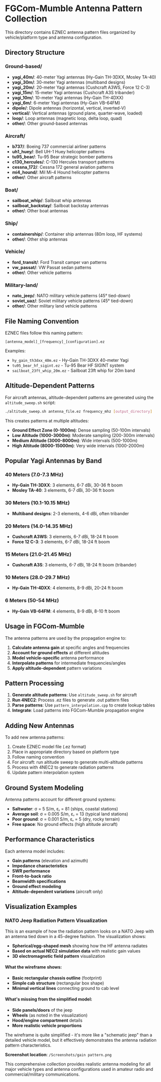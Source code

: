 # FGCom-Mumble Antenna Pattern Collection

This directory contains EZNEC antenna pattern files organized by vehicle/platform type and antenna configuration.

## Directory Structure

### Ground-based/
- **yagi_40m/**: 40-meter Yagi antennas (Hy-Gain TH-3DXX, Mosley TA-40)
- **yagi_30m/**: 30-meter Yagi antennas (multiband designs)
- **yagi_20m/**: 20-meter Yagi antennas (Cushcraft A3WS, Force 12 C-3)
- **yagi_15m/**: 15-meter Yagi antennas (Cushcraft A3S tribander)
- **yagi_10m/**: 10-meter Yagi antennas (Hy-Gain TH-4DXX)
- **yagi_6m/**: 6-meter Yagi antennas (Hy-Gain VB-64FM)
- **dipole/**: Dipole antennas (horizontal, vertical, inverted-V)
- **vertical/**: Vertical antennas (ground plane, quarter-wave, loaded)
- **loop/**: Loop antennas (magnetic loop, delta loop, quad)
- **other/**: Other ground-based antennas

### Aircraft/
- **b737/**: Boeing 737 commercial airliner patterns
- **uh1_huey/**: Bell UH-1 Huey helicopter patterns
- **tu95_bear/**: Tu-95 Bear strategic bomber patterns
- **c130_hercules/**: C-130 Hercules transport patterns
- **cessna_172/**: Cessna 172 general aviation patterns
- **mi4_hound/**: Mil Mi-4 Hound helicopter patterns
- **other/**: Other aircraft patterns

### Boat/
- **sailboat_whip/**: Sailboat whip antennas
- **sailboat_backstay/**: Sailboat backstay antennas
- **other/**: Other boat antennas

### Ship/
- **containership/**: Container ship antennas (80m loop, HF systems)
- **other/**: Other ship antennas

### Vehicle/
- **ford_transit/**: Ford Transit camper van patterns
- **vw_passat/**: VW Passat sedan patterns
- **other/**: Other vehicle patterns

### Military-land/
- **nato_jeep/**: NATO military vehicle patterns (45° tied-down)
- **soviet_uaz/**: Soviet military vehicle patterns (45° tied-down)
- **other/**: Other military land vehicle patterns

## File Naming Convention

EZNEC files follow this naming pattern:
```
[antenna_model]_[frequency]_[configuration].ez
```

Examples:
- `hy_gain_th3dxx_40m.ez` - Hy-Gain TH-3DXX 40-meter Yagi
- `tu95_bear_hf_sigint.ez` - Tu-95 Bear HF SIGINT system
- `sailboat_23ft_whip_20m.ez` - Sailboat 23ft whip for 20m band

## Altitude-Dependent Patterns

For aircraft antennas, altitude-dependent patterns are generated using the `altitude_sweep.sh` script:

```bash
./altitude_sweep.sh antenna_file.ez frequency_mhz [output_directory]
```

This creates patterns at multiple altitudes:
- **Ground Effect Zone (0-1000m)**: Dense sampling (50-100m intervals)
- **Low Altitude (1000-3000m)**: Moderate sampling (200-300m intervals)
- **Medium Altitude (3000-8000m)**: Wide intervals (500-1000m)
- **High Altitude (8000-15000m)**: Very wide intervals (1000-2000m)

## Popular Yagi Antennas by Band

### 40 Meters (7.0-7.3 MHz)
- **Hy-Gain TH-3DXX**: 3 elements, 6-7 dBi, 30-36 ft boom
- **Mosley TA-40**: 3 elements, 6-7 dBi, 30-36 ft boom

### 30 Meters (10.1-10.15 MHz)
- **Multiband designs**: 2-3 elements, 4-6 dBi, often tribander

### 20 Meters (14.0-14.35 MHz)
- **Cushcraft A3WS**: 3 elements, 6-7 dBi, 18-24 ft boom
- **Force 12 C-3**: 3 elements, 6-7 dBi, 18-24 ft boom

### 15 Meters (21.0-21.45 MHz)
- **Cushcraft A3S**: 3 elements, 6-7 dBi, 18-24 ft boom (tribander)

### 10 Meters (28.0-29.7 MHz)
- **Hy-Gain TH-4DXX**: 4 elements, 8-9 dBi, 20-24 ft boom

### 6 Meters (50-54 MHz)
- **Hy-Gain VB-64FM**: 4 elements, 8-9 dBi, 8-10 ft boom

## Usage in FGCom-Mumble

The antenna patterns are used by the propagation engine to:

1. **Calculate antenna gain** at specific angles and frequencies
2. **Account for ground effects** at different altitudes
3. **Model vehicle-specific** antenna performance
4. **Interpolate patterns** for intermediate frequencies/angles
5. **Apply altitude-dependent** pattern variations

## Pattern Processing

1. **Generate altitude patterns**: Use `altitude_sweep.sh` for aircraft
2. **Run 4NEC2**: Process .ez files to generate .out pattern files
3. **Parse patterns**: Use `pattern_interpolation.cpp` to create lookup tables
4. **Integrate**: Load patterns into FGCom-Mumble propagation engine

## Adding New Antennas

To add new antenna patterns:

1. Create EZNEC model file (.ez format)
2. Place in appropriate directory based on platform type
3. Follow naming convention
4. For aircraft: run altitude sweep to generate multi-altitude patterns
5. Process with 4NEC2 to generate radiation patterns
6. Update pattern interpolation system

## Ground System Modeling

Antenna patterns account for different ground systems:

- **Saltwater**: σ = 5 S/m, εᵣ = 81 (ships, coastal stations)
- **Average soil**: σ = 0.005 S/m, εᵣ = 13 (typical land stations)
- **Poor ground**: σ = 0.001 S/m, εᵣ = 5 (dry, rocky terrain)
- **Free space**: No ground effects (high altitude aircraft)

## Performance Characteristics

Each antenna model includes:

- **Gain patterns** (elevation and azimuth)
- **Impedance characteristics**
- **SWR performance**
- **Front-to-back ratio**
- **Beamwidth specifications**
- **Ground effect modeling**
- **Altitude-dependent variations** (aircraft only)

## Visualization Examples

### NATO Jeep Radiation Pattern Visualization

This is an example of how the radiation pattern looks on a NATO Jeep with an antenna tied down in a 45-degree fashion. The visualization shows:

- **Spherical/egg-shaped mesh** showing how the HF antenna radiates
- **Based on actual NEC2 simulation data** with realistic gain values
- **3D electromagnetic field pattern** visualization

#### What the wireframe shows:

- **Basic rectangular chassis outline** (footprint)
- **Simple cab structure** (rectangular box shape)
- **Minimal vertical lines** connecting ground to cab level

#### What's missing from the simplified model:

- **Side panels/doors** of the jeep
- **Wheels** (as noted in the visualization)
- **Hood/engine compartment** details
- **More realistic vehicle proportions**

The wireframe is quite simplified - it's more like a "schematic jeep" than a detailed vehicle model, but it effectively demonstrates the antenna radiation pattern characteristics.

**Screenshot location**: `/Screenshots/gain pattern.png`

This comprehensive collection provides realistic antenna modeling for all major vehicle types and antenna configurations used in amateur radio and commercial/military communications.
